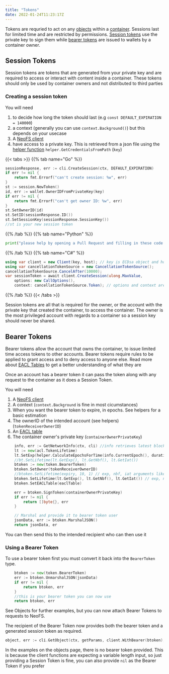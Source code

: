 ```yaml
---
title: "Tokens"
date: 2022-01-24T11:23:17Z
---
```


Tokens are requried to act on any [objects](/neo-docs/tutorials/objects) within a [container](/neo-docs/tutorials/containers). Sessions last for limited time and are restricted by permissions. [Session tokens](/neo-docs/tutorials/tokens) use the private key to sign them while [bearer tokens](/examples/tokens) are issued to wallets by a container owner.

## Session Tokens

Session tokens are tokens that are generated from your private key and are required to access or interact with content inside a container. These tokens should only be used by container owners and not distributed to third parties

### Creating a session token

You will need

1. to decide how long the token should last (e.g `const DEFAULT_EXPIRATION = 140000`)
2. a context (generally you can use `context.Background()`) but this depends on your usecase
3. A [NeoFS client](/neo-docs/tutorials/clients)
4. have access to a private key. This is retrieved from a json file using the [helper function](/neo-docs/tutorials/helpers/#get-credentials-from-path) `helper.GetCredentialsFromPath` (`key`)

{{< tabs >}}
{{% tab name="Go" %}}
```go
sessionResponse, err := cli.CreateSession(ctx, DEFAULT_EXPIRATION)
if err != nil {
    return fmt.Errorf("can't create session: %w", err)
}
st := session.NewToken()
id, err := wallet.OwnerIDFromPrivateKey(key)
if err != nil {
    return fmt.Errorf("can't get owner ID: %w", err)
}
st.SetOwnerID(id)
st.SetID(sessionResponse.ID())
st.SetSessionKey(sessionResponse.SessionKey())
//st is your new session token

```
{{% /tab %}}
{{% tab name="Python" %}}
```python
print("please help by opening a Pull Request and filling in these code snippets!")
```
{{% /tab %}}
{{% tab name="C#" %}}
```c#
using var client = new Client(key, host); // key is ECDsa object and host is a string
using var cancellationTokenSource = new CancellationTokenSource();
cancellationTokenSource.CancelAfter(10000);
var sessionToken = await client.CreateSession(ulong.MaxValue, 
	options: new CallOptions(), 
	context: cancellationTokenSource.Token); // options and context aren't mandatory
```
{{% /tab %}}
{{< /tabs >}}

Session tokens are all that is required for the owner, or the account with the private key that created the container, to access the container. The owner is the most privileged account with regards to a container so a session key should never be shared.

## Bearer Tokens

Bearer tokens allow the account that owns the container, to issue limited time access tokens to other accounts. Bearer tokens require rules to be applied to grant access and to deny access to anyone else. Read more about [EACL Tables](/neo-docs/tutorials/acl-permissions) to get a better understanding of what they are

Once an account has a bearer token it can pass the token along with any request to the container as it does a Session Token.

You will need

1. A [NeoFS client](/neo-docs/tutorials/clients)
2. A context (`context.Background` is fine in most cicumstances)
3. When you want the bearer token to expire, in epochs. See helpers for a basic estimation
4. The ownerID of the intended account (see helpers) (`tokenReceiverOwnerID`)
5. An [EACL table](/neo-docs/tutorials/ecl-permissions)
6. The container owner's private key (`containerOwnerPrivateKey`)

```go
	info, err := GetNetworkInfo(ctx, cli) //info retrieves latest block information from the blockchain
	lt := new(acl.TokenLifetime)
	lt.SetExp(helper.CalculateEpochsForTime(info.CurrentEpoch(), duration, info.MsPerBlock())) //set the token lifetime.
	//bt.SetLifetime(lt.GetExp(), lt.GetNbf(), lt.GetIat())
	btoken := new(token.BearerToken)
	btoken.SetOwner(tokenReceiverOwnerID)
	//btoken.SetLifetime(expiry, 10, 1) // exp, nbf, iat arguments like in JWT
	btoken.SetLifetime(lt.GetExp(), lt.GetNbf(), lt.GetIat()) // exp, nbf, iat arguments like in JWT
	btoken.SetEACLTable(eaclTable)

	err = btoken.SignToken(containerOwnerPrivateKey)
	if err != nil {
		return []byte{}, err
	}

	// Marshal and provide it to bearer token user
	jsonData, err := btoken.MarshalJSON()
	return jsonData, er
```

You can then send this to the intended recipient who can then use it

### Using a Bearer Token

To use a bearer token first you must convert it back into the `BearerToken` type.

```go
	btoken := new(token.BearerToken)
	err := btoken.UnmarshalJSON(jsonData)
	if err != nil {
		return btoken, err
	}
	//this is your bearer token you can now use
	return btoken, err
```

See Objects for further examples, but you can now attach Bearer Tokens to requests to NeoFS. 

The recipient of the Bearer Token now provides both the bearer token and a generated session token as required. 
```go
object, err := cli.GetObject(ctx, getParams, client.WithBearer(btoken), client.WithSession(sessionToken))
```

In the examples on the objects page, there is no bearer token provided. This is because the client functions are expecting a variable length input, so just providing a Session Token is fine, you can also provide `nil` as the Bearer Token if you prefer 
